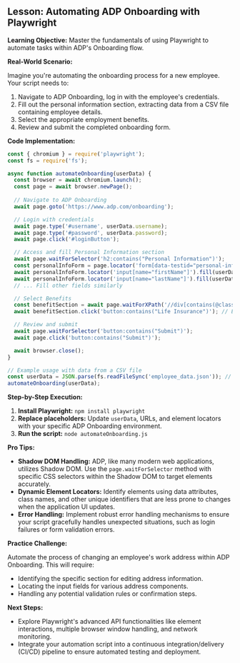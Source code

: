 ## Lesson: Automating ADP Onboarding with Playwright

**Learning Objective:** Master the fundamentals of using Playwright to automate tasks within ADP's Onboarding flow.

**Real-World Scenario:**

Imagine you're automating the onboarding process for a new employee. Your script needs to:

1. Navigate to ADP Onboarding, log in with the employee's credentials.
2. Fill out the personal information section, extracting data from a CSV file containing employee details.
3. Select the appropriate employment benefits.
4. Review and submit the completed onboarding form.

**Code Implementation:**

```javascript
const { chromium } = require('playwright');
const fs = require('fs');

async function automateOnboarding(userData) {
  const browser = await chromium.launch();
  const page = await browser.newPage();
  
  // Navigate to ADP Onboarding
  await page.goto('https://www.adp.com/onboarding'); 

  // Login with credentials
  await page.type('#username', userData.username);
  await page.type('#password', userData.password);
  await page.click('#loginButton');

  // Access and fill Personal Information section
  await page.waitForSelector('h2:contains("Personal Information")');
  const personalInfoForm = page.locator('form[data-testid="personal-info-form"]');
  await personalInfoForm.locator('input[name="firstName"]').fill(userData.firstName);
  await personalInfoForm.locator('input[name="lastName"]').fill(userData.lastName);
  // ... Fill other fields similarly

  // Select Benefits
  const benefitSection = await page.waitForXPath('//div[contains(@class, "benefits")]');
  await benefitSection.click('button:contains("Life Insurance")'); // Example benefit selection

  // Review and submit
  await page.waitForSelector('button:contains("Submit")');
  await page.click('button:contains("Submit")');

  await browser.close();
}

// Example usage with data from a CSV file
const userData = JSON.parse(fs.readFileSync('employee_data.json')); // Adjust file reading as needed
automateOnboarding(userData);
```


**Step-by-Step Execution:**

1. **Install Playwright:** `npm install playwright`
2. **Replace placeholders:** Update `userData`, URLs, and element locators with your specific ADP Onboarding environment.
3. **Run the script:** `node automateOnboarding.js`

**Pro Tips:**

* **Shadow DOM Handling:** ADP, like many modern web applications, utilizes Shadow DOM.  Use the `page.waitForSelector` method with specific CSS selectors within the Shadow DOM to target elements accurately. 
* **Dynamic Element Locators:** Identify elements using data attributes, class names, and other unique identifiers that are less prone to changes when the application UI updates.  
* **Error Handling:** Implement robust error handling mechanisms to ensure your script gracefully handles unexpected situations, such as login failures or form validation errors.  

**Practice Challenge:**

Automate the process of changing an employee's work address within ADP Onboarding. This will require:

* Identifying the specific section for editing address information.
* Locating the input fields for various address components.
* Handling any potential validation rules or confirmation steps.

**Next Steps:**

*  Explore Playwright's advanced API functionalities like element interactions, multiple browser window handling, and network monitoring.
*  Integrate your automation script into a continuous integration/delivery (CI/CD) pipeline to ensure automated testing and deployment.



